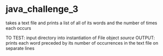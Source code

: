 # java_challenge_3
takes a text file and prints a list of all of its words and the number of times each occurs

TO TEST: input directory into instantiation of File object *source*
OUTPUT: prints each word preceded by its number of occurrences in the text file on separate lines
